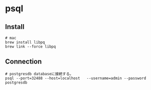 # psql

## Install

```console
# mac
brew install libpq
brew link --force libpq
```

## Connection

```console
# postgresdb databaseに接続する。
psql --port=32488 --host=localhost   --username=admin --password postgresdb
```
